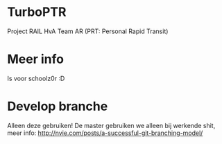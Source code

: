 TurboPTR
========

Project RAIL HvA Team AR
(PRT: Personal Rapid Transit)

Meer info
========
Is voor schoolz0r :D

Develop branche
========
Alleen deze gebruiken! De master gebruiken we alleen bij werkende shit, meer info:
http://nvie.com/posts/a-successful-git-branching-model/